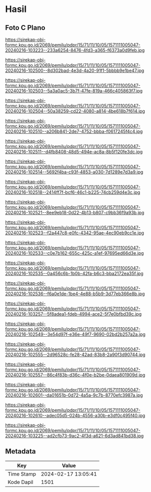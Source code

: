 # Hasil

## Foto C Plano

https://sirekap-obj-formc.kpu.go.id/2069/pemilu/pdpr/15/71/11/10/05/1571111005047-20240216-103223--233a6254-8476-4fd3-a365-f6373a0d9feb.jpg

https://sirekap-obj-formc.kpu.go.id/2069/pemilu/pdpr/15/71/11/10/05/1571111005047-20240216-102500--8d302bad-4e3d-4a20-91f1-5bbbb9e1be47.jpg

https://sirekap-obj-formc.kpu.go.id/2069/pemilu/pdpr/15/71/11/10/05/1571111005047-20240216-102503--5a3a0ac5-3b7f-47fe-819a-466c405863f7.jpg

https://sirekap-obj-formc.kpu.go.id/2069/pemilu/pdpr/15/71/11/10/05/1571111005047-20240216-102504--50a38259-cd22-4080-a814-4be618b7f614.jpg

https://sirekap-obj-formc.kpu.go.id/2069/pemilu/pdpr/15/71/11/10/05/1571111005047-20240216-102510--a206b841-2de7-4752-bbba-f0617245f4c4.jpg

https://sirekap-obj-formc.kpu.go.id/2069/pemilu/pdpr/15/71/11/10/05/1571111005047-20240216-102511--d4fb8408-48d5-494e-ac8a-8b5f120fe3dc.jpg

https://sirekap-obj-formc.kpu.go.id/2069/pemilu/pdpr/15/71/11/10/05/1571111005047-20240216-102514--5692f4ba-c93f-4853-a030-7d1289e7d3a9.jpg

https://sirekap-obj-formc.kpu.go.id/2069/pemilu/pdpr/15/71/11/10/05/1571111005047-20240216-102518--2414ff7f-bcf6-46c1-b225-74cb259d4e3c.jpg

https://sirekap-obj-formc.kpu.go.id/2069/pemilu/pdpr/15/71/11/10/05/1571111005047-20240216-102521--8ee9eb18-0d22-4b13-b807-c9bb36f9a93b.jpg

https://sirekap-obj-formc.kpu.go.id/2069/pemilu/pdpr/15/71/11/10/05/1571111005047-20240216-102523--f2a447c8-e0fc-4342-95ae-4ec90eb9cc1e.jpg

https://sirekap-obj-formc.kpu.go.id/2069/pemilu/pdpr/15/71/11/10/05/1571111005047-20240216-102533--c0e7b162-655c-425c-a1ef-97695ed66d3e.jpg

https://sirekap-obj-formc.kpu.go.id/2069/pemilu/pdpr/15/71/11/10/05/1571111005047-20240216-102535--0a456c6b-1b0b-42fa-b6c3-bba2172ea35f.jpg

https://sirekap-obj-formc.kpu.go.id/2069/pemilu/pdpr/15/71/11/10/05/1571111005047-20240216-102536--f6a0e1de-1be4-4e88-b5b9-3d77eb366e8b.jpg

https://sirekap-obj-formc.kpu.go.id/2069/pemilu/pdpr/15/71/11/10/05/1571111005047-20240216-103257--5f8adea1-fdeb-4994-ace2-5f7e0bfbd39c.jpg

https://sirekap-obj-formc.kpu.go.id/2069/pemilu/pdpr/15/71/11/10/05/1571111005047-20240216-102549--3e54d97f-e36e-49f7-9690-02bd2b257a2a.jpg

https://sirekap-obj-formc.kpu.go.id/2069/pemilu/pdpr/15/71/11/10/05/1571111005047-20240216-102555--2d96528c-fe28-42ad-83b8-2a90f3d90744.jpg

https://sirekap-obj-formc.kpu.go.id/2069/pemilu/pdpr/15/71/11/10/05/1571111005047-20240216-102557--86c4f83b-d36c-4f0e-b2be-0daea801909d.jpg

https://sirekap-obj-formc.kpu.go.id/2069/pemilu/pdpr/15/71/11/10/05/1571111005047-20240216-102601--da01651b-0d72-4a5a-9c7b-8770efc3987a.jpg

https://sirekap-obj-formc.kpu.go.id/2069/pemilu/pdpr/15/71/11/10/05/1571111005047-20240216-102610--adec05d5-024b-4556-a30b-e3df0c495f40.jpg

https://sirekap-obj-formc.kpu.go.id/2069/pemilu/pdpr/15/71/11/10/05/1571111005047-20240216-103225--ad2cfb73-9ac2-4f3d-a621-6d3ad841bd38.jpg


## Metadata

| Key        | Value               |
| ---------- | ------------------- |
| Time Stamp | 2024-02-17 13:05:41 |
| Kode Dapil | 1501                |




